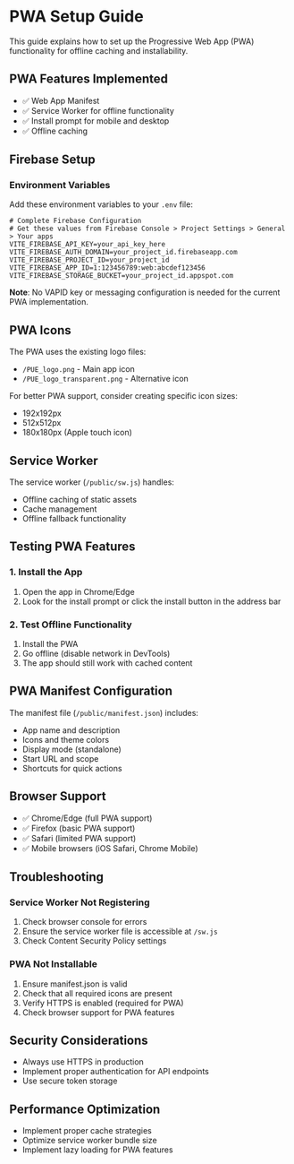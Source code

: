 # PWA Setup Guide

This guide explains how to set up the Progressive Web App (PWA) functionality for offline caching and installability.

## PWA Features Implemented

- ✅ Web App Manifest
- ✅ Service Worker for offline functionality
- ✅ Install prompt for mobile and desktop
- ✅ Offline caching

## Firebase Setup

### Environment Variables

Add these environment variables to your `.env` file:

```env
# Complete Firebase Configuration
# Get these values from Firebase Console > Project Settings > General > Your apps
VITE_FIREBASE_API_KEY=your_api_key_here
VITE_FIREBASE_AUTH_DOMAIN=your_project_id.firebaseapp.com
VITE_FIREBASE_PROJECT_ID=your_project_id
VITE_FIREBASE_APP_ID=1:123456789:web:abcdef123456
VITE_FIREBASE_STORAGE_BUCKET=your_project_id.appspot.com
```

**Note**: No VAPID key or messaging configuration is needed for the current PWA implementation.

## PWA Icons

The PWA uses the existing logo files:
- `/PUE_logo.png` - Main app icon
- `/PUE_logo_transparent.png` - Alternative icon

For better PWA support, consider creating specific icon sizes:
- 192x192px
- 512x512px
- 180x180px (Apple touch icon)

## Service Worker

The service worker (`/public/sw.js`) handles:
- Offline caching of static assets
- Cache management
- Offline fallback functionality

## Testing PWA Features

### 1. Install the App

1. Open the app in Chrome/Edge
2. Look for the install prompt or click the install button in the address bar

### 2. Test Offline Functionality

1. Install the PWA
2. Go offline (disable network in DevTools)
3. The app should still work with cached content


## PWA Manifest Configuration

The manifest file (`/public/manifest.json`) includes:
- App name and description
- Icons and theme colors
- Display mode (standalone)
- Start URL and scope
- Shortcuts for quick actions

## Browser Support

- ✅ Chrome/Edge (full PWA support)
- ✅ Firefox (basic PWA support)
- ✅ Safari (limited PWA support)
- ✅ Mobile browsers (iOS Safari, Chrome Mobile)

## Troubleshooting

### Service Worker Not Registering

1. Check browser console for errors
2. Ensure the service worker file is accessible at `/sw.js`
3. Check Content Security Policy settings


### PWA Not Installable

1. Ensure manifest.json is valid
2. Check that all required icons are present
3. Verify HTTPS is enabled (required for PWA)
4. Check browser support for PWA features

## Security Considerations

- Always use HTTPS in production
- Implement proper authentication for API endpoints
- Use secure token storage

## Performance Optimization

- Implement proper cache strategies
- Optimize service worker bundle size
- Implement lazy loading for PWA features
